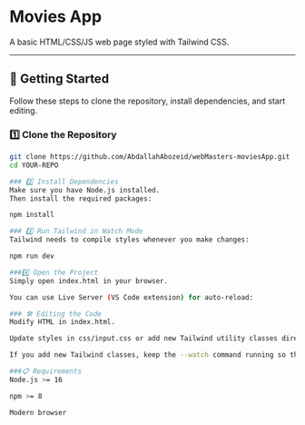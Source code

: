 # Movies App

A basic HTML/CSS/JS web page styled with Tailwind CSS.

---

## 🚀 Getting Started

Follow these steps to clone the repository, install dependencies, and start editing.

### 1️⃣ Clone the Repository

```bash
git clone https://github.com/AbdallahAbozeid/webMasters-moviesApp.git
cd YOUR-REPO

### 2️⃣ Install Dependencies
Make sure you have Node.js installed.
Then install the required packages:

npm install

### 3️⃣ Run Tailwind in Watch Mode
Tailwind needs to compile styles whenever you make changes:

npm run dev

###4️⃣ Open the Project
Simply open index.html in your browser.

You can use Live Server (VS Code extension) for auto-reload:

### 🛠 Editing the Code
Modify HTML in index.html.

Update styles in css/input.css or add new Tailwind utility classes directly in HTML.

If you add new Tailwind classes, keep the --watch command running so the styles compile automatically.

###📋 Requirements
Node.js >= 16

npm >= 8

Modern browser
```
